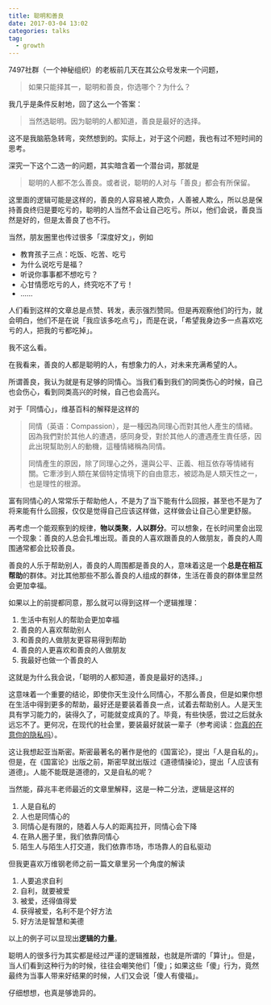 ```yaml
---
title: 聪明和善良
date: 2017-03-04 13:02
categories: talks
tag:
  - growth
---
```


7497社群（一个神秘组织）的老板前几天在其公众号发来一个问题，

> 如果只能择其一，聪明和善良，你选哪个？为什么？

我几乎是条件反射地，回了这么一个答案：

> 当然选聪明。因为聪明的人都知道，善良是最好的选择。

这不是我脑筋急转弯，突然想到的。实际上，对于这个问题，我也有过不短时间的思考。

深究一下这个二选一的问题，其实暗含着一个潜台词，那就是

> 聪明的人都不怎么善良。或者说，聪明的人对与「善良」都会有所保留。

这里面的逻辑可能是这样的，善良的人容易被人欺负，人善被人欺么，所以总是保持善良终归是要吃亏的，聪明的人当然不会让自己吃亏。所以，他们会说，善良当然是好的，但是太善良了也不行。

当然，朋友圈里也传过很多「深度好文」，例如

- 教育孩子三点：吃饭、吃苦、吃亏
- 为什么说吃亏是福？
- 听说你事事都不想吃亏？
- 心甘情愿吃亏的人，终究吃不了亏！
- ……

人们看到这样的文章总是点赞、转发，表示强烈赞同。但是再观察他们的行为，就会明白，他们不是在说「我应该多吃点亏」，而是在说，「希望我身边多一点喜欢吃亏的人，把我的亏都吃掉」。

我不这么看。

在我看来，善良的人都是聪明的人，有想象力的人，对未来充满希望的人。

所谓善良，我认为就是有足够的同情心。当我们看到我们的同类伤心的时候，自己也会伤心，看到同类高兴的时候，自己也会高兴。

对于「同情心」，维基百科的解释是这样的

>同情（英语：Compassion），是一種因為同理心而對其他人產生的情緒。因為我們對於其他人的遭遇，感同身受，對於其他人的遭遇產生責任感，因此出現幫助別人的動機，這種情緒稱為同情。
>
>同情產生的原因，除了同理心之外，還與公平、正義、相互依存等情緒有關。它牽涉到人類在某個特定情境下的自由意志，被認為是人類天性之一，也是理性的根源。

富有同情心的人常常乐于帮助他人，不是为了当下能有什么回报，甚至也不是为了将来能有什么回报，仅仅是觉得自己应该这样做，这样做会让自己心里更舒服。

再考虑一个能观察到的规律，**物以类聚**，**人以群分**。可以想象，在长时间里会出现一个现象：善良的人总会扎堆出现。善良的人喜欢跟善良的人做朋友，善良的人周围通常都会比较善良。

善良的人乐于帮助别人，善良的人周围都是善良的人，意味着这是一个**总是在相互帮助**的群体。对比其他那些不那么善良的人组成的群体，生活在善良的群体里显然会更加幸福。

如果以上的前提都同意，那么就可以得到这样一个逻辑推理：

1. 生活中有别人的帮助会更加幸福
2. 善良的人喜欢帮助别人
3. 和善良的人做朋友更容易得到帮助
4. 善良的人更喜欢和善良的人做朋友
5. 我最好也做一个善良的人

这就是为什么我会说，「聪明的人都知道，善良是最好的选择。」

这意味着一个重要的结论，即使你天生没什么同情心，不那么善良，但是如果你想在生活中得到更多的帮助，最好还是要装着善良一点，试着去帮助别人。人是天生具有学习能力的，装得久了，可能就变成真的了。毕竟，有些快感，尝过之后就永远忘不了。更何况，在现代的社会里，要装最好就装一辈子（参考阅读：[你真的在意你的隐私吗](http://mp.weixin.qq.com/s?__biz=MzA5NTAxNTM3MA==&mid=2650766697&idx=1&sn=2eeada9f72bd169d0f53eaada5db7a30&chksm=884e05ccbf398cda673b3f336a376a64e7367f5653408db3c62006124ac1ceba32b3c42f34d0&scene=21#wechat_redirect)）。

这让我想起亚当斯密。斯密最著名的著作是他的《国富论》，提出「人是自私的」。但是，在《国富论》出版之前，斯密早就出版过《道德情操论》，提出「人应该有道德」。人能不能既是道德的，又是自私的呢？

当然能，薛兆丰老师最近的文章里解释，这是一种二分法，逻辑是这样的

1. 人是自私的
2. 人也是同情心的
3. 同情心是有限的，随着人与人的距离拉开，同情心会下降
4. 在熟人圈子里，我们依靠同情心
5. 陌生人与陌生人打交道，我们依靠市场，市场靠人的自私驱动

但我更喜欢万维钢老师之前一篇文章里另一个角度的解读

1. 人要追求自利
2. 自利，就要被爱
3. 被爱，还得值得爱
4. 获得被爱，名利不是个好方法
5. 好方法是智慧和美德

以上的例子可以显现出**逻辑的力量**。

聪明人的很多行为其实都是经过严谨的逻辑推敲，也就是所谓的「算计」。但是，当人们看到这种行为的时候，往往会嘲笑他们「傻」；如果这些「傻」行为，竟然最终为当事人带来好结果的时候，人们又会说「傻人有傻福」。

仔细想想，也真是够诡异的。